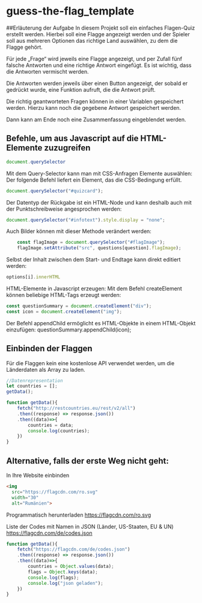 # guess-the-flag_template
##Erläuterung der Aufgabe
In diesem Projekt soll ein einfaches Flagen-Quiz erstellt werden. Hierbei soll eine Flagge angezeigt werden und der Spieler soll aus mehreren Optionen das richtige Land auswählen, zu dem die Flagge gehört. 

Für jede „Frage“ wird jeweils eine Flagge angezeigt, und per Zufall fünf falsche Antworten und eine richtige Antwort eingefügt. 
Es ist wichtig, dass die Antworten vermischt werden.

Die Antworten werden jeweils über einen Button angezeigt, der sobald er gedrückt wurde, eine Funktion aufruft, die die Antwort prüft. 

Die richtig geantworteten Fragen können in einer Variablen gespeichert werden. Hierzu kann noch die gegebene Antwort gespeichert werden.

Dann kann am Ende noch eine Zusammenfassung eingeblendet werden.


## Befehle, um aus Javascript auf die HTML-Elemente zuzugreifen
```javascript
document.querySelector
```
Mit dem Query-Selector kann man mit CSS-Anfragen Elemente auswählen: 
Der folgende Befehl liefert ein Element, das die CSS-Bedingung erfüllt.
```javascript
document.querySelector("#quizcard");
```
Der Datentyp der Rückgabe ist ein HTML-Node und kann deshalb auch mit der Punktschreibweise angesprochen werden: 
```javascript
document.querySelector("#infotext").style.display = "none";
```
Auch Bilder können mit dieser Methode verändert werden:
```javascript
    const flagImage = document.querySelector("#flagImage");
    flagImage.setAttribute("src", questions[question].flagImage);
```

Selbst der Inhalt zwischen dem Start- und Endtage kann direkt editiert werden: 
```javascript
options[i].innerHTML
```
HTML-Elemente in Javascript erzeugen: 
Mit dem Befehl createElement können beliebige HTML-Tags erzeugt werden: 
```javascript
const questionSummary = document.createElement("div");
const icon = document.createElement("img");
```

Der Befehl appendChild ermöglicht es HTML-Objekte in einem HTML-Objekt einzufügen:
questionSummary.appendChild(icon);

## Einbinden der Flaggen

Für die Flaggen kein eine kostenlose API verwendet werden, um die Länderdaten als Array zu laden.
```javascript
//Datenrepresentation
let countries = [];
getData();

function getData(){
    fetch("http://restcountries.eu/rest/v2/all")
    .then((response) => response.json())
    .then((data)=>{
        countries = data;
        console.log(countries);
    })
}
```
## Alternative, falls der erste Weg nicht geht: 
In Ihre Website einbinden
```html
<img 
  src="https://flagcdn.com/ro.svg" 
  width="30" 
  alt="Rumänien">
```  
Programmatisch herunterladen
https://flagcdn.com/ro.svg

Liste der Codes mit Namen in JSON (Länder, US-Staaten, EU & UN)
https://flagcdn.com/de/codes.json

```javascript
function getData(){
    fetch("https://flagcdn.com/de/codes.json")
    .then((response) => response.json())
    .then((data)=>{
        countries = Object.values(data);
        flags = Object.keys(data);
        console.log(flags);
        console.log("json geladen");
    })
}
```
